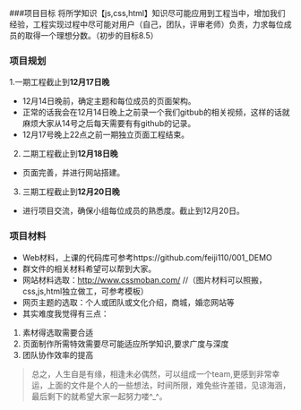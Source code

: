 ###项目目标
    将所学知识【js,css,html】知识尽可能应用到工程当中，增加我们经验，工程实现过程中尽可能对用户（自己，团队，评审老师）负责，力求每位成员的取得一个理想分数。（初步的目标8.5）
### 项目规划
1.一期工程截止到**12月17日晚**
+ 12月14日晚前，确定主题和每位成员的页面架构。
+ 正常的话我会在12月14日晚上之前录一个我们gitbub的相关视频，这样的话就麻烦大家从14号之后每天需要有有github的记录。
+  12月17号晚上22点之前一期独立页面工程结束。
2. 二期工程截止到**12月18日晚**
+ 页面完善，并进行网站搭建。
3. 三期工程截止到**12月20日晚**
+ 进行项目交流，确保小组每位成员的熟悉度。截止到12月20日。
### 项目材料
+ Web材料，上课的代码库可参考https://github.com/feiji110/001_DEMO
+ 群文件的相关材料希望可以帮到大家。
+ 网站材料选取：http://www.cssmoban.com/   //（图片材料可以照搬，css,js,html独立做工，可参考模板）
+ 网页主题的选取：个人或团队或文化介绍，商城，婚恋网站等 
+ 其实难度我觉得有三点：
1. 素材得选取需要合适
2. 页面制作所需特效需要尽可能适应所学知识,要求广度与深度
3. 团队协作效率的提高
> 总之，人生自是有缘，相逢未必偶然，可以组成一个team,更感到非常幸运，上面的文件是个人的一些想法，时间所限，难免些许差错，见谅海涵，最后剩下的就希望大家一起努力喽^_^。

